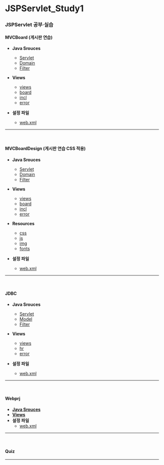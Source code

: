 # JSPServlet_Study1
### JSPServlet 공부·실습

#### MVCBoard (게시판 연습)
- **Java Srouces**
  - [Servlet](https://github.com/ehdqkd616/JSPServlet_Study1/tree/master/MVCBoard/src/lab/board/web)
  - [Domain](https://github.com/ehdqkd616/JSPServlet_Study1/tree/master/MVCBoard/src/lab/web/domain)
  - [Filter](https://github.com/ehdqkd616/JSPServlet_Study1/tree/master/MVCBoard/src/lab/board/filter)

- **Views**
  - [views](https://github.com/ehdqkd616/JSPServlet_Study1/tree/master/MVCBoard/WebContent)
  - [board](https://github.com/ehdqkd616/JSPServlet_Study1/tree/master/MVCBoard/WebContent/board)
  - [incl](https://github.com/ehdqkd616/JSPServlet_Study1/tree/master/MVCBoard/WebContent/incl)
  - [error](https://github.com/ehdqkd616/JSPServlet_Study1/tree/master/MVCBoard/WebContent/error)
  
- **설정 파일**
  - [web.xml](https://github.com/ehdqkd616/JSPServlet_Study1/blob/master/MVCBoard/WebContent/WEB-INF/web.xml)
  
___
<br>
  
#### MVCBoardDesign (게시판 연습 CSS 적용)
- **Java Srouces**
  - [Servlet](https://github.com/ehdqkd616/JSPServlet_Study1/tree/master/MVCBoardDesign/src/lab/board/web)
  - [Domain](https://github.com/ehdqkd616/JSPServlet_Study1/tree/master/MVCBoardDesign/src/lab/web/domain)
  - [Filter](https://github.com/ehdqkd616/JSPServlet_Study1/tree/master/MVCBoardDesign/src/lab/board/filter)

- **Views**
  - [views](https://github.com/ehdqkd616/JSPServlet_Study1/tree/master/MVCBoardDesign/WebContent)
  - [board](https://github.com/ehdqkd616/JSPServlet_Study1/tree/master/MVCBoardDesign/WebContent/board)
  - [incl](https://github.com/ehdqkd616/JSPServlet_Study1/tree/master/MVCBoardDesign/WebContent/incl)
  - [error](https://github.com/ehdqkd616/JSPServlet_Study1/tree/master/MVCBoardDesign/WebContent/error)

- **Resources**
  - [css](https://github.com/ehdqkd616/JSPServlet_Study1/tree/master/MVCBoardDesign/WebContent/css)
  - [js](https://github.com/ehdqkd616/JSPServlet_Study1/tree/master/MVCBoardDesign/WebContent/js)
  - [img](https://github.com/ehdqkd616/JSPServlet_Study1/tree/master/MVCBoardDesign/WebContent/img)
  - [fonts](https://github.com/ehdqkd616/JSPServlet_Study1/tree/master/MVCBoardDesign/WebContent/fonts)
  
- **설정 파일**
  - [web.xml](https://github.com/ehdqkd616/JSPServlet_Study1/blob/master/MVCBoardDesign/WebContent/WEB-INF/web.xml)

___
<br>

#### JDBC
- **Java Srouces**
  - [Servlet](https://github.com/ehdqkd616/JSPServlet_Study1/tree/master/JDBC/src/lab/web/servlet)
  - [Model](https://github.com/ehdqkd616/JSPServlet_Study1/tree/master/JDBC/src/lab/web/model)
  - [Filter](https://github.com/ehdqkd616/JSPServlet_Study1/tree/master/JDBC/src/lab/web/filter)

- **Views**
  - [views](https://github.com/ehdqkd616/JSPServlet_Study1/tree/master/JDBC/WebContent)
  - [hr](https://github.com/ehdqkd616/JSPServlet_Study1/tree/master/JDBC/WebContent/hr)
  - [error](https://github.com/ehdqkd616/JSPServlet_Study1/tree/master/JDBC/WebContent/error)
  
- **설정 파일**
  - [web.xml](https://github.com/ehdqkd616/JSPServlet_Study1/blob/master/JDBC/WebContent/WEB-INF/web.xml)
___
<br>

#### Webprj
- [**Java Srouces**](https://github.com/ehdqkd616/JSPServlet_Study1/tree/master/Webprj/src)
- [**Views**](https://github.com/ehdqkd616/JSPServlet_Study1/tree/master/Webprj/src)
- **설정 파일**
  - [web.xml](https://github.com/ehdqkd616/JSPServlet_Study1/blob/master/Webprj/WebContent/WEB-INF/web.xml)

___
<br>

#### Quiz

___
<br>
